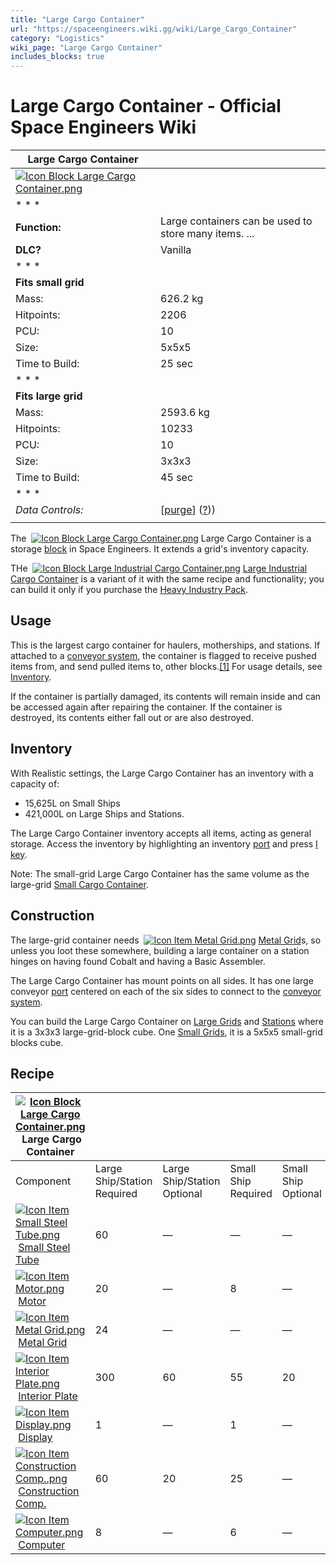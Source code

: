 ```yaml
---
title: "Large Cargo Container"
url: "https://spaceengineers.wiki.gg/wiki/Large_Cargo_Container"
category: "Logistics"
wiki_page: "Large Cargo Container"
includes_blocks: true
---
```


# Large Cargo Container - Official Space Engineers Wiki

| Large Cargo Container |     |
| --- | --- |
| [![Icon Block Large Cargo Container.png](https://spaceengineers.wiki.gg/images/Icon_Block_Large_Cargo_Container.png?b155ac)](https://spaceengineers.wiki.gg/wiki/File:Icon_Block_Large_Cargo_Container.png) |     |
| * * * |     |
| **Function:** | Large containers can be used to store many items. ... |
| **DLC?** | Vanilla |
| * * * |     |
| **Fits small grid** |     |
| Mass: | 626.2 kg |
| Hitpoints: | 2206 |
| PCU: | 10  |
| Size: | 5x5x5 |
| Time to Build: | 25 sec |
| * * * |     |
| **Fits large grid** |     |
| Mass: | 2593.6 kg |
| Hitpoints: | 10233 |
| PCU: | 10  |
| Size: | 3x3x3 |
| Time to Build: | 45 sec |
| * * * |     |
| _Data Controls:_ | \[[purge](https://spaceengineers.wiki.gg/wiki/Large_Cargo_Container?action=purge)\] ([?](https://spaceengineers.wiki.gg/wiki/Template:Info_Block))) |
|     |     |

The  [![Icon Block Large Cargo Container.png](https://spaceengineers.wiki.gg/images/thumb/Icon_Block_Large_Cargo_Container.png/21px-Icon_Block_Large_Cargo_Container.png?b155ac)](https://spaceengineers.wiki.gg/wiki/Large_Cargo_Container "Large Cargo Container") Large Cargo Container is a storage [block](https://spaceengineers.wiki.gg/wiki/Block "Block") in Space Engineers. It extends a grid's inventory capacity.

THe  [![Icon Block Large Industrial Cargo Container.png](https://spaceengineers.wiki.gg/images/thumb/Icon_Block_Large_Industrial_Cargo_Container.png/21px-Icon_Block_Large_Industrial_Cargo_Container.png?a20ff9)](https://spaceengineers.wiki.gg/wiki/Large_Industrial_Cargo_Container "Large Industrial Cargo Container") [Large Industrial Cargo Container](https://spaceengineers.wiki.gg/wiki/Large_Industrial_Cargo_Container "Large Industrial Cargo Container") is a variant of it with the same recipe and functionality; you can build it only if you purchase the [Heavy Industry Pack](https://spaceengineers.wiki.gg/wiki/Heavy_Industry_Pack "Heavy Industry Pack").

## Usage

This is the largest cargo container for haulers, motherships, and stations. If attached to a [conveyor system](https://spaceengineers.wiki.gg/wiki/Conveyor_system "Conveyor system"), the container is flagged to receive pushed items from, and send pulled items to, other blocks.[\[1\]](http://forums.keenswh.com/post/show_single_post?pid=1282594029&postcount=1) For usage details, see [Inventory](https://spaceengineers.wiki.gg/wiki/Inventory "Inventory").

If the container is partially damaged, its contents will remain inside and can be accessed again after repairing the container. If the container is destroyed, its contents either fall out or are also destroyed.

## Inventory

With Realistic settings, the Large Cargo Container has an inventory with a capacity of:

*   15,625L on Small Ships
*   421,000L on Large Ships and Stations.

The Large Cargo Container inventory accepts all items, acting as general storage. Access the inventory by highlighting an inventory [port](https://spaceengineers.wiki.gg/wiki/Port "Port") and press [I key](https://spaceengineers.wiki.gg/wiki/Key_Bindings "Key Bindings").

Note: The small-grid Large Cargo Container has the same volume as the large-grid [Small Cargo Container](https://spaceengineers.wiki.gg/wiki/Small_Cargo_Container "Small Cargo Container").

## Construction

The large-grid container needs  [![Icon Item Metal Grid.png](https://spaceengineers.wiki.gg/images/thumb/Icon_Item_Metal_Grid.png/21px-Icon_Item_Metal_Grid.png?c674cf)](https://spaceengineers.wiki.gg/wiki/Metal_Grid "Metal Grid") [Metal Grid](https://spaceengineers.wiki.gg/wiki/Metal_Grid "Metal Grid")s, so unless you loot these somewhere, building a large container on a station hinges on having found Cobalt and having a Basic Assembler.

The Large Cargo Container has mount points on all sides. It has one large conveyor [port](https://spaceengineers.wiki.gg/wiki/Port "Port") centered on each of the six sides to connect to the [conveyor system](https://spaceengineers.wiki.gg/wiki/Conveyor_system "Conveyor system").

You can build the Large Cargo Container on [Large Grids](https://spaceengineers.wiki.gg/wiki/Large_Grid "Large Grid") and [Stations](https://spaceengineers.wiki.gg/wiki/Station "Station") where it is a 3x3x3 large-grid-block cube. One [Small Grids](https://spaceengineers.wiki.gg/wiki/Small_Grid "Small Grid"), it is a 5x5x5 small-grid blocks cube.

## Recipe

| [![Icon Block Large Cargo Container.png](https://spaceengineers.wiki.gg/images/thumb/Icon_Block_Large_Cargo_Container.png/21px-Icon_Block_Large_Cargo_Container.png?b155ac)](https://spaceengineers.wiki.gg/wiki/Large_Cargo_Container "Large Cargo Container") Large Cargo Container |     |     |     |     |
| --- | --- | --- | --- | --- |
| Component | Large Ship/Station  <br>Required | Large Ship/Station  <br>Optional | Small Ship  <br>Required | Small Ship  <br>Optional |
| [![Icon Item Small Steel Tube.png](https://spaceengineers.wiki.gg/images/thumb/Icon_Item_Small_Steel_Tube.png/21px-Icon_Item_Small_Steel_Tube.png?4fe418)](https://spaceengineers.wiki.gg/wiki/Small_Steel_Tube "Small Steel Tube") [Small Steel Tube](https://spaceengineers.wiki.gg/wiki/Small_Steel_Tube "Small Steel Tube") | 60  | —   | —   | —   |
| [![Icon Item Motor.png](https://spaceengineers.wiki.gg/images/thumb/Icon_Item_Motor.png/21px-Icon_Item_Motor.png?4a2f3f)](https://spaceengineers.wiki.gg/wiki/Motor "Motor") [Motor](https://spaceengineers.wiki.gg/wiki/Motor "Motor") | 20  | —   | 8   | —   |
| [![Icon Item Metal Grid.png](https://spaceengineers.wiki.gg/images/thumb/Icon_Item_Metal_Grid.png/21px-Icon_Item_Metal_Grid.png?c674cf)](https://spaceengineers.wiki.gg/wiki/Metal_Grid "Metal Grid") [Metal Grid](https://spaceengineers.wiki.gg/wiki/Metal_Grid "Metal Grid") | 24  | —   | —   | —   |
| [![Icon Item Interior Plate.png](https://spaceengineers.wiki.gg/images/thumb/Icon_Item_Interior_Plate.png/21px-Icon_Item_Interior_Plate.png?d80f8e)](https://spaceengineers.wiki.gg/wiki/Interior_Plate "Interior Plate") [Interior Plate](https://spaceengineers.wiki.gg/wiki/Interior_Plate "Interior Plate") | 300 | 60  | 55  | 20  |
| [![Icon Item Display.png](https://spaceengineers.wiki.gg/images/thumb/Icon_Item_Display.png/21px-Icon_Item_Display.png?a444bc)](https://spaceengineers.wiki.gg/wiki/Display "Display") [Display](https://spaceengineers.wiki.gg/wiki/Display "Display") | 1   | —   | 1   | —   |
| [![Icon Item Construction Comp..png](https://spaceengineers.wiki.gg/images/thumb/Icon_Item_Construction_Comp..png/21px-Icon_Item_Construction_Comp..png?cdc26f)](https://spaceengineers.wiki.gg/wiki/Construction_Comp. "Construction Comp.") [Construction Comp.](https://spaceengineers.wiki.gg/wiki/Construction_Comp. "Construction Comp.") | 60  | 20  | 25  | —   |
| [![Icon Item Computer.png](https://spaceengineers.wiki.gg/images/thumb/Icon_Item_Computer.png/21px-Icon_Item_Computer.png?65c1a4)](https://spaceengineers.wiki.gg/wiki/Computer "Computer") [Computer](https://spaceengineers.wiki.gg/wiki/Computer "Computer") | 8   | —   | 6   | —   |